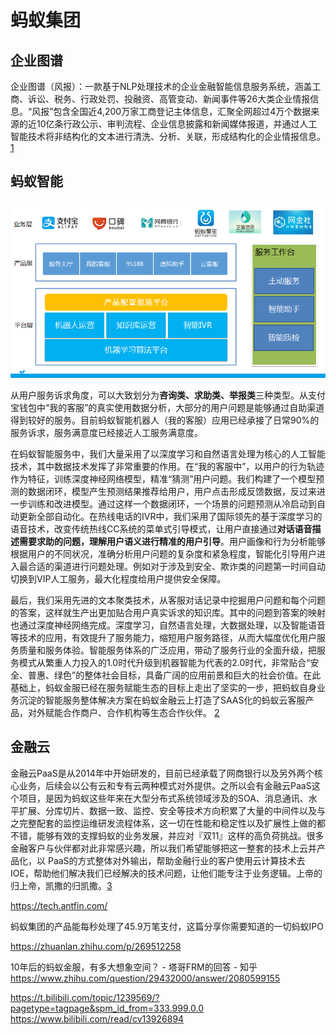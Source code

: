 # 蚂蚁集团

## 企业图谱

企业图谱（风报）：一款基于NLP处理技术的企业金融智能信息服务系统，涵盖工商、诉讼、税务、行政处罚、投融资、高管变动、新闻事件等26大类企业情报信息。“风报”包含全国近4,200万家工商登记主体信息，汇聚全网超过4万个数据来源的近10亿条行政公示、审判流程、企业信息披露和新闻媒体报道，并通过人工智能技术将非结构化的文本进行清洗、分析、关联，形成结构化的企业情报信息。[1]

## 蚂蚁智能

![蚂蚁智能服务整体架构](../img/ant_AI_service.png)

从用户服务诉求角度，可以大致划分为**咨询类、求助类、举报类**三种类型。从支付宝钱包中“我的客服”的真实使用数据分析，大部分的用户问题是能够通过自助渠道得到较好的服务。目前蚂蚁智能机器人（我的客服）应用已经承接了日常90%的服务诉求，服务满意度已经接近人工服务满意度。

在蚂蚁智能服务中，我们大量采用了以深度学习和自然语言处理为核心的人工智能技术，其中数据技术发挥了非常重要的作用。在“我的客服中”，以用户的行为轨迹作为特征，训练深度神经网络模型，精准“猜测”用户问题。我们构建了一个模型预测的数据闭环，模型产生预测结果推荐给用户，用户点击形成反馈数据，反过来进一步训练和改进模型。通过这样一个数据闭环，一个场景的问题预测从冷启动到自动更新全部自动化。在热线电话的IVR中，我们采用了国际领先的基于深度学习的语音技术，改变传统热线CC系统的菜单式引导模式，让用户直接通过**对话语音描述需要求助的问题，理解用户语义进行精准的用户引导**。用户画像和行为分析能够根据用户的不同状况，准确分析用户问题的复杂度和紧急程度，智能化引导用户进入最合适的渠道进行问题处理。例如对于涉及到安全、欺诈类的问题第一时间自动切换到VIP人工服务，最大化程度给用户提供安全保障。

最后，我们采用先进的文本聚类技术，从客服对话记录中挖掘用户问题和每个问题的答案，这样就生产出更加贴合用户真实诉求的知识库。其中的问题到答案的映射也通过深度神经网络完成。深度学习，自然语言处理，大数据处理，以及智能语音等技术的应用，有效提升了服务能力，缩短用户服务路径，从而大幅度优化用户服务质量和服务体验。智能服务体系的广泛应用，带动了服务行业的全面升级，把服务模式从繁重人力投入的1.0时代升级到机器智能为代表的2.0时代，非常贴合“安全、普惠、绿色”的整体社会目标，具备广阔的应用前景和巨大的社会价值。在此基础上，蚂蚁金服已经在服务赋能生态的目标上走出了坚实的一步，把蚂蚁自身业务沉淀的智能服务整体解决方案在蚂蚁金融云上打造了SAAS化的蚂蚁云客服产品，对外赋能合作商户、合作机构等生态合作伙伴。 [2]

## 金融云

金融云PaaS是从2014年中开始研发的，目前已经承载了网商银行以及另外两个核心业务，后续会以公有云和专有云两种模式对外提供。之所以会有金融云PaaS这个项目，是因为蚂蚁这些年来在大型分布式系统领域涉及的SOA、消息通讯、水平扩展、分库切片、数据一致、监控、安全等技术方向积累了大量的中间件以及与之完整配套的监控运维研发流程体系，这一切在性能和稳定性以及扩展性上做的都不错，能够有效的支撑蚂蚁的业务发展，并应对『双11』这样的高负荷挑战。很多金融客户与伙伴都对此非常感兴趣，所以我们希望能够把这一整套的技术上云并产品化，以 PaaS的方式整体对外输出，帮助金融行业的客户使用云计算技术去IOE，帮助他们解决我们已经解决的技术问题，让他们能专注于业务逻辑。上帝的归上帝，凯撒的归凯撒。[3]

https://tech.antfin.com/

蚂蚁集团的产品能每秒处理了45.9万笔支付，这篇分享你需要知道的一切蚂蚁IPO

https://zhuanlan.zhihu.com/p/269512258

10年后的蚂蚁金服，有多大想象空间？ - 塔哥FRM的回答 - 知乎
https://www.zhihu.com/question/29432000/answer/2080599155

https://t.bilibili.com/topic/1239569/?pagetype=tagpage&spm_id_from=333.999.0.0
https://www.bilibili.com/read/cv13926894

[1]: https://damo.alibaba.com/labs/finance-intelligence/
[2]: https://developer.aliyun.com/article/58930
[3]: https://developer.aliyun.com/article/58769
